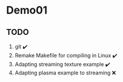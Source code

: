 # Demo01

## TODO
1. git ✔️
2. Remake Makefile for compiling in Linux ✔️
3. Adapting streaming texture example ✔️
4. Adapting plasma example to streaming ❌
